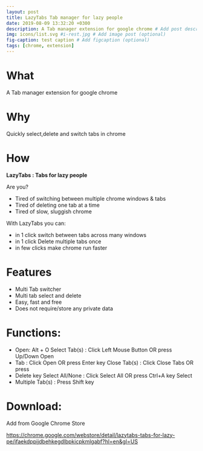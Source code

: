 ```yaml
---
layout: post
title: LazyTabs Tab manager for lazy people
date: 2019-08-09 13:32:20 +0300
description: A Tab manager extension for google chrome # Add post description (optional)
img: icons/list.svg #i-rest.jpg # Add image post (optional)
fig-caption: test caption # Add figcaption (optional)
tags: [chrome, extension]
---
```

# What
A Tab manager extension for google chrome

# Why
Quickly select,delete and switch tabs in chrome

# How
**LazyTabs : Tabs for lazy people**

Are you?
- Tired of switching between multiple chrome windows & tabs 
- Tired of deleting one tab at a time 
- Tired of slow, sluggish chrome


With LazyTabs you can:
- in 1 click switch between tabs across many windows
- in 1 click Delete multiple tabs once
- in few clicks make chrome run faster

# Features
- Multi Tab switcher
- Multi tab select and delete
- Easy, fast and free
- Does not require/store any private data

# Functions:
- Open: Alt + O Select Tab(s) : Click Left Mouse Button OR press Up/Down Open
- Tab : Click Open OR press Enter key Close Tab(s) : Click Close Tabs OR press
- Delete key Select All/None : Click Select All OR press Ctrl+A key Select
- Multiple Tab(s) : Press Shift key

# Download:
 Add from Google Chrome Store

 https://chrome.google.com/webstore/detail/lazytabs-tabs-for-lazy-pe/ifaekdppijdbehkegdlbpkicpkmlgabf?hl=en&gl=US
